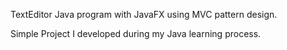 TextEditor Java program with JavaFX using MVC pattern design.

Simple Project I developed during my Java learning process.
